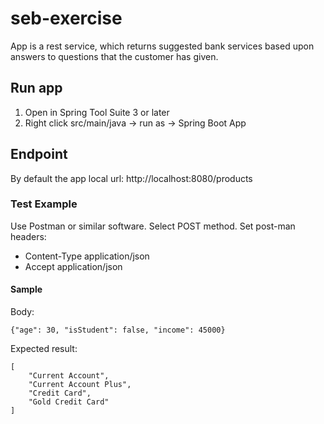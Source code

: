 # seb-exercise
App is a rest service, which returns suggested bank services based upon answers to questions that the
customer has given.

## Run app
1. Open in Spring Tool Suite 3 or later
2. Right click src/main/java -> run as -> Spring Boot App

## Endpoint
By default the app local url:
http://localhost:8080/products




### Test Example
Use Postman or similar software. 
Select POST method. 
Set post-man headers:
* Content-Type      application/json
* Accept            application/json

#### Sample
Body:

``` 
{"age": 30, "isStudent": false, "income": 45000}
``` 

Expected result:
``` 
[
    "Current Account",
    "Current Account Plus",
    "Credit Card",
    "Gold Credit Card"
]
``` 

